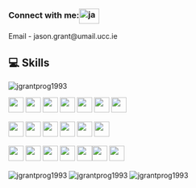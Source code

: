 
<h3 align="left">Connect with me:<a href="https://linkedin.com/in/jason-grant" target="blank"><img align="center" src="https://raw.githubusercontent.com/rahuldkjain/github-profile-readme-generator/master/src/images/icons/Social/linked-in-alt.svg" alt="jason-grant" height="30" width="40" /></a> </h3> <p>Email - jason.grant@umail.ucc.ie </p>
<p align="left">


## 💻 Skills
<p><img align="center" src="https://github-readme-stats.vercel.app/api/top-langs?username=jgrantprog1993&show_icons=true&theme=dark&title_color=f2eded&text_color=f3ecec&locale=en&layout=compact" alt="jgrantprog1993" /></p>
<p>
<img src="https://img.shields.io/badge/javascript-%23323330.svg?style=for-the-badge&logo=javascript&logoColor=%23F7DF1E" style="margin-bottom: 4px;" height="30px">
<img src="https://img.shields.io/badge/python-3670A0?style=for-the-badge&logo=python&logoColor=ffdd54" style="margin-bottom: 4px;" height="30px">
<img src="https://img.shields.io/badge/node.js-6DA55F?style=for-the-badge&logo=node.js&logoColor=white" style="margin-bottom: 4px;" height="30px">
<img src="https://img.shields.io/badge/Java-ED8B00?style=for-the-badge&logo=java&logoColor=white" style="margin-bottom: 4px;" height="30px">
<img src="https://img.shields.io/badge/kotlin-%230095D5.svg?style=for-the-badge&logo=kotlin&logoColor=white" style="margin-bottom: 4px;" height="30px">
<img src="https://img.shields.io/badge/Android-3DDC84?style=for-the-badge&logo=android&logoColor=white" style="margin-bottom: 4px;" height="30px">
<img src="https://img.shields.io/badge/next.js-000000?style=for-the-badge&logo=nextdotjs&logoColor=white" style="margin-bottom: 4px;" height="30px">
<p><img src="https://img.shields.io/badge/react-%2320232a.svg?style=for-the-badge&logo=react&logoColor=%2361DAFB" style="margin-bottom: 4px;" height="30px">
<img src="https://img.shields.io/badge/tailwindcss-%2338B2AC.svg?style=for-the-badge&logo=tailwind-css&logoColor=white" style="margin-bottom: 4px;" height="30px">
<img src="https://img.shields.io/badge/bulma-cyan?style=for-the-badge&logo=bulma&logoColor=white" style="margin-bottom: 4px;" height="30px">
<img src="https://img.shields.io/badge/svelte-%23f1413d.svg?style=for-the-badge&logo=svelte&logoColor=white" style="margin-bottom: 4px;" height="30px">
<img src="https://img.shields.io/badge/Handlebars.js-f0772b?style=for-the-badge&logo=handlebarsdotjs&logoColor=black" style="margin-bottom: 4px;" height="30px">
<img src="https://img.shields.io/badge/Font_Awesome-339AF0?style=for-the-badge&logo=fontawesome&logoColor=white" style="margin-bottom: 4px;" height="30px">
</p>
<p>
  <img src="https://img.shields.io/badge/Netlify-00C7B7?style=for-the-badge&logo=netlify&logoColor=white" style="margin-bottom: 4px;" height="30px">
  <img src="https://img.shields.io/badge/Heroku-430098?style=for-the-badge&logo=heroku&logoColor=white" style="margin-bottom: 4px;" height="30px">
  <img src="https://img.shields.io/badge/Amazon_AWS-FF9900?style=for-the-badge&logo=amazonaws&logoColor=white" style="margin-bottom: 4px;" height="30px">
  <img src="https://img.shields.io/badge/MongoDB-4EA94B?style=for-the-badge&logo=mongodb&logoColor=white" style="margin-bottom: 4px;" height="30px">
<img src="https://img.shields.io/badge/git-%23F05033.svg?style=for-the-badge&logo=git&logoColor=white" style="margin-bottom: 4px;" height="30px"><img src="https://img.shields.io/badge/-Arduino-00979D?style=for-the-badge&logo=Arduino&logoColor=white" style="margin-bottom: 4px;" height="30px">
  <img src="https://img.shields.io/badge/Linux-FCC624?style=for-the-badge&logo=linux&logoColor=black" style="margin-bottom: 4px;" height="30px">
</p>
  
<img align="center" src="https://github-readme-stats.vercel.app/api?username=jgrantprog1993&show_icons=true&theme=dark&locale=en" alt="jgrantprog1993" />
<img align="center" src="https://myreadme.vercel.app/api/embed/jgrantprog1993?panels=userstatistics,toprepositories,toplanguages,commitgraph" alt="jgrantprog1993" />
<img align="center" src="https://github-readme-streak-stats.herokuapp.com/?user=jgrantprog1993&theme=dark" alt="jgrantprog1993" /></p>
